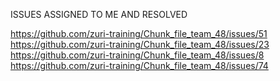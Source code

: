 ISSUES ASSIGNED TO ME AND RESOLVED

https://github.com/zuri-training/Chunk_file_team_48/issues/51
https://github.com/zuri-training/Chunk_file_team_48/issues/23
https://github.com/zuri-training/Chunk_file_team_48/issues/8
https://github.com/zuri-training/Chunk_file_team_48/issues/74
